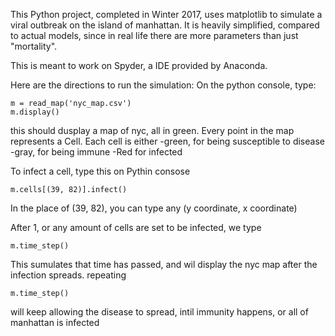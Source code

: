This Python project, completed in Winter 2017, uses matplotlib 
to simulate a viral outbreak on the island of manhattan. It is heavily simplified,
compared to actual models, since in real life there are more parameters than just 
"mortality".

This is meant to work on Spyder, a IDE provided by Anaconda.

Here are the directions to run the simulation:
On the python console, type:
	
	m = read_map('nyc_map.csv')
	m.display()

this should dusplay a map of nyc, all in green.
Every point in the map represents a Cell. Each cell is either
-green, for being susceptible to disease
-gray, for being immune
-Red for infected

To infect a cell, type this on Pythin consose

	m.cells[(39, 82)].infect()

In the place of (39, 82), you can type any (y coordinate, x coordinate)

After 1, or any amount of cells are set to be infected, we type

	m.time_step()

This sumulates that time has passed, and wil display the nyc map after the 
infection spreads. 
repeating

	m.time_step()

will keep allowing the disease to spread, intil immunity happens, or all of manhattan is infected

